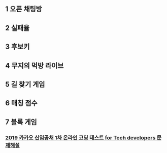 ## 1 오픈 채팅방
## 2 실패율
## 3 후보키
## 4 무지의 먹방 라이브
## 5 길 찾기 게임
## 6 매칭 점수
## 7 블록 게임

### [2019 카카오 신입공채 1차 온라인 코딩 테스트 for Tech developers 문제해설](https://tech.kakao.com/2018/09/21/kakao-blind-recruitment-for2019-round-1/)